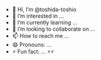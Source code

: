 - 👋 Hi, I’m @toshida-toshio
- 👀 I’m interested in ...
- 🌱 I’m currently learning ...
- 💞️ I’m looking to collaborate on ...
- 📫 How to reach me ...
- 😄 Pronouns: ...
- ⚡ Fun fact: ...
⚡⚡
<!---
toshida-toshio/toshida-toshio is a ✨ special ✨ repository because its `README.md` (this file) appears on your GitHub profile.
You can click the Preview link to take a look at your changes.
--->
